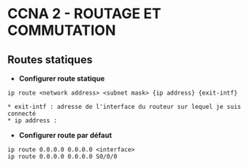 # CCNA 2 - ROUTAGE ET COMMUTATION

## Routes statiques

* **Configurer route statique**
```
ip route <network address> <subnet mask> {ip address} {exit-intf}
```
	* exit-intf : adresse de l'interface du routeur sur lequel je suis connecté
	* ip address :  

* **Configurer route par défaut**
```
ip route 0.0.0.0 0.0.0.0 <interface>
ip route 0.0.0.0 0.0.0.0 S0/0/0
```